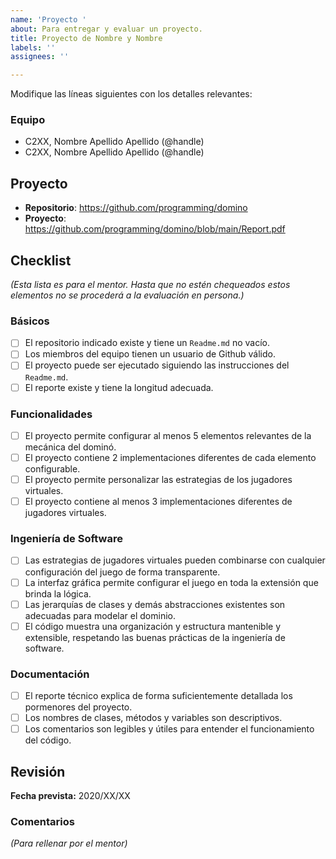```yaml
---
name: 'Proyecto '
about: Para entregar y evaluar un proyecto.
title: Proyecto de Nombre y Nombre
labels: ''
assignees: ''

---
```


Modifique las líneas siguientes con los detalles relevantes:

### Equipo

- C2XX, Nombre Apellido Apellido (@handle)
- C2XX, Nombre Apellido Apellido (@handle)

## Proyecto

- **Repositorio**: <https://github.com/programming/domino>
- **Proyecto**: <https://github.com/programming/domino/blob/main/Report.pdf>

## Checklist

*(Esta lista es para el mentor. Hasta que no estén chequeados estos elementos no se procederá a la evaluación en persona.)*

### Básicos

- [ ] El repositorio indicado existe y tiene un `Readme.md` no vacío.
- [ ] Los miembros del equipo tienen un usuario de Github válido.
- [ ] El proyecto puede ser ejecutado siguiendo las instrucciones del `Readme.md`.
- [ ] El reporte existe y tiene la longitud adecuada.

### Funcionalidades

- [ ] El proyecto permite configurar al menos 5 elementos relevantes de la mecánica del dominó.
- [ ] El proyecto contiene 2 implementaciones diferentes de cada elemento configurable.
- [ ] El proyecto permite personalizar las estrategias de los jugadores virtuales.
- [ ] El proyecto contiene al menos 3 implementaciones diferentes de jugadores virtuales.

### Ingeniería de Software

- [ ] Las estrategias de jugadores virtuales pueden combinarse con cualquier configuración del juego de forma transparente.
- [ ] La interfaz gráfica permite configurar el juego en toda la extensión que brinda la lógica.
- [ ] Las jerarquías de clases y demás abstracciones existentes son adecuadas para modelar el dominio.
- [ ] El código muestra una organización y estructura mantenible y extensible, respetando las buenas prácticas de la ingeniería de software.

### Documentación

- [ ] El reporte técnico explica de forma suficientemente detallada los pormenores del proyecto.
- [ ] Los nombres de clases, métodos y variables son descriptivos.
- [ ] Los comentarios son legibles y útiles para entender el funcionamiento del código.

## Revisión

**Fecha prevista:** 2020/XX/XX

### Comentarios

*(Para rellenar por el mentor)*